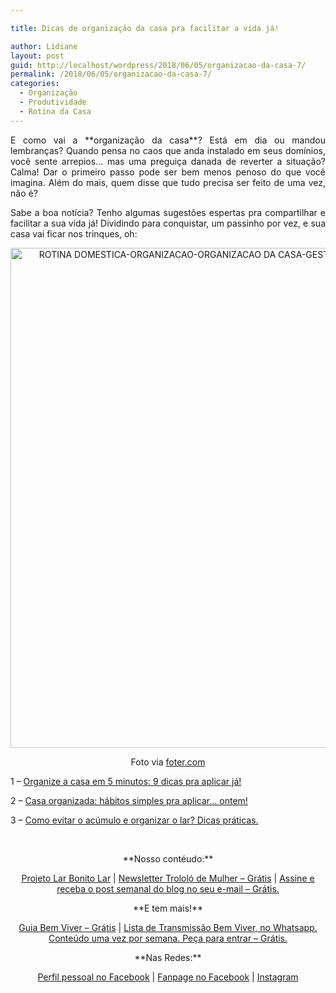 ```yaml
---

title: Dicas de organização da casa pra facilitar a vida já!

author: Lidiane
layout: post
guid: http://localhost/wordpress/2018/06/05/organizacao-da-casa-7/
permalink: /2018/06/05/organizacao-da-casa-7/
categories:
  - Organização
  - Produtividade
  - Rotina da Casa
---
```

<p align="justify">
  E como vai a **organização da casa**? Está em dia ou mandou lembranças? Quando pensa no caos que anda instalado em seus domínios, você sente arrepios… mas uma preguiça danada de reverter a situação? Calma! Dar o primeiro passo pode ser bem menos penoso do que você imagina. Além do mais, quem disse que tudo precisa ser feito de uma vez, não é?
</p>

<p align="justify">
  Sabe a boa notícia? Tenho algumas sugestões espertas pra compartilhar e facilitar a sua vida já! Dividindo para conquistar, um passinho por vez, e sua casa vai ficar nos trinques, oh:
</p>

<p align="center">
  <img class="alignnone size-full wp-image-14638" src="http://www.trololodemulher.com.br/blog/wp-content/uploads/2018/06/ROTINA-DOMESTICA-ORGANIZACAO-ORGANIZACAO-DA-CASA-GESTAO-DO-TEMPO-PRODUTIVIDADE-BLOG.jpg" alt="ROTINA DOMESTICA-ORGANIZACAO-ORGANIZACAO DA CASA-GESTAO DO TEMPO-PRODUTIVIDADE-BLOG" width="800" height="800" />
</p>

<p align="center">
  Foto via <a href="https://foter.com/" target="_blank">foter.com</a>
</p>

1 &#8211; <a href="http://www.trololodemulher.com.br/2016/05/17/organizacao-da-casa/" target="_blank">Organize a casa em 5 minutos: 9 dicas pra aplicar já!</a>

2 &#8211; <a href="http://www.trololodemulher.com.br/2016/03/08/casa-organizada/" target="_blank">Casa organizada: hábitos simples pra aplicar… ontem!</a>

3 &#8211; <a href="http://www.trololodemulher.com.br/2014/10/08/acumulo-e-organizacao/" target="_blank">Como evitar o acúmulo e organizar o lar? Dicas práticas.</a>

&nbsp;

<p align="center">
  **Nosso contéudo:**
</p>

<p align="center">
  <a href="http://www.trololodemulher.com.br/projeto-lar-bonito-lar/" target="_blank">Projeto Lar Bonito Lar</a> | <a href="http://www.trololodemulher.com.br/2018/02/28/newsletter/" target="_blank">Newsletter Trololó de Mulher – Grátis</a> | <a href="https://feedburner.google.com/fb/a/mailverify?uri=blogBichaFemea&loc=en_US" target="_blank">Assine e receba o post semanal do blog no seu e-mail – Grátis.</a>
</p>

<p align="center">
  **E tem mais!**
</p>

<p align="center">
  <a href="http://www.trololodemulher.com.br/2018/03/09/bem-viver/" target="_blank">Guia Bem Viver – Grátis</a> | <a href="https://api.whatsapp.com/send?1=pt_BR&phone=5581995307307" target="_blank">Lista de Transmissão Bem Viver, no Whatsapp. Conteúdo uma vez por semana. Peça para entrar – Grátis.</a>
</p>

<p align="center">
  **Nas Redes:**
</p>

<p align="center">
  <a href="https://www.facebook.com/lidiane.vasconcelos.94" target="_blank">Perfil pessoal no Facebook</a> | <a href="https://www.facebook.com/TrololoMulher/" target="_blank">Fanpage no Facebook</a> | <a href="https://www.instagram.com/trololodemulher/" target="_blank">Instagram</a>
</p>